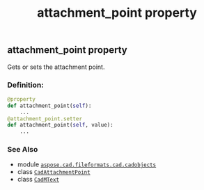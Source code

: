 ﻿---
title: attachment_point property
second_title: Aspose.CAD for Python via .NET API References
description: 
type: docs
weight: 100
url: /python-net/aspose.cad.fileformats.cad.cadobjects/cadmtext/attachment_point/
is_root: false
---

## attachment_point property


Gets or sets the attachment point.
### Definition:
```python
@property
def attachment_point(self):
    ...
@attachment_point.setter
def attachment_point(self, value):
    ...
```

### See Also
* module [`aspose.cad.fileformats.cad.cadobjects`](../../)
* class [`CadAttachmentPoint`](/cad/python-net/aspose.cad.fileformats.cad.cadconsts/cadattachmentpoint)
* class [`CadMText`](/cad/python-net/aspose.cad.fileformats.cad.cadobjects/cadmtext)
